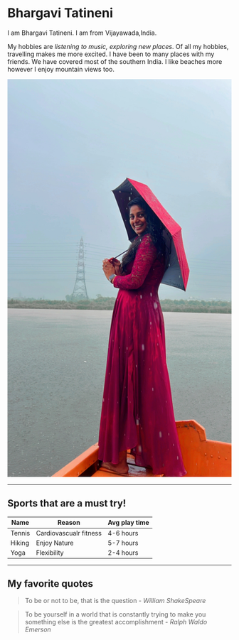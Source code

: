 # Bhargavi Tatineni

I am Bhargavi Tatineni. I am from Vijayawada,India. 

My hobbies are *listening to music, exploring new places*. Of all my hobbies, travelling makes me more excited. I have been to many places with my friends. We have covered most of the southern India. I like beaches more however I enjoy mountain views too.

![Bhargavi's Image](BhargaviTatineniImage.JPG)

---
## Sports that are a must try!

|Name|Reason|Avg play time|
|---|---|---|
|Tennis|Cardiovascualr fitness|4-6 hours|
|Hiking|Enjoy Nature|5-7 hours|
|Yoga|Flexibility|2-4 hours|

---
## My favorite quotes
 
 >To be or not to be, that is the question - *William ShakeSpeare*

 >To be yourself in a world that is constantly trying to make you something else is the greatest accomplishment - *Ralph Waldo Emerson*

 
